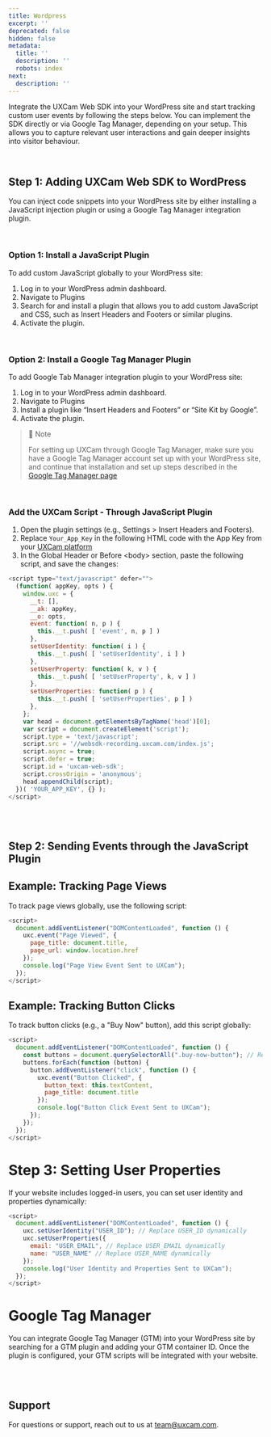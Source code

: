 ```yaml
---
title: Wordpress
excerpt: ''
deprecated: false
hidden: false
metadata:
  title: ''
  description: ''
  robots: index
next:
  description: ''
---
```

Integrate the UXCam Web SDK into your WordPress site and start tracking custom user events by following the steps below. You can implement the SDK directly or via Google Tag Manager, depending on your setup. This allows you to capture relevant user interactions and gain deeper insights into visitor behaviour.

<br />

## Step 1: Adding UXCam Web SDK to WordPress

You can inject code snippets into your WordPress site by either installing a JavaScript injection plugin or using a Google Tag Manager integration plugin.

<br />

### Option 1: Install a JavaScript Plugin

To add custom JavaScript globally to your WordPress site:

1. Log in to your WordPress admin dashboard.
2. Navigate to Plugins
3. Search for and install a plugin that allows you to add custom JavaScript and CSS, such as Insert Headers and Footers or similar plugins.
4. Activate the plugin.

<br />

### Option 2: Install a Google Tag Manager Plugin

To add Google Tab Manager integration plugin to your WordPress site:

1. Log in to your WordPress admin dashboard.
2. Navigate to Plugins
3. Install a plugin like “Insert Headers and Footers” or “Site Kit by Google”.
4. Activate the plugin.

> 📘 Note
>
> For setting up UXCam through Google Tag Manager, make sure you have a Google Tag Manager account set up with your WordPress site, and continue that installation and set up steps described in the [Google Tag Manager page](https://developer.uxcam.com/v2.0-draft/update/docs/google-tag-manager)

<br />

### Add the UXCam Script - Through JavaScript Plugin

1. Open the plugin settings (e.g., Settings > Insert Headers and Footers).
2. Replace `Your_App_Key` in the following HTML code with the App Key from your [UXCam platform](https://app.uxcam.com/integration)
3. In the Global Header or Before \<body> section, paste the following script, and save the changes:

```javascript
<script type="text/javascript" defer="">
  (function( appKey, opts ) {
    window.uxc = {
      __t: [],
      __ak: appKey,
      __o: opts,
      event: function( n, p ) {
        this.__t.push( [ 'event', n, p ] )
      },
      setUserIdentity: function( i ) {
        this.__t.push( [ 'setUserIdentity', i ] )
      },
      setUserProperty: function( k, v ) {
        this.__t.push( [ 'setUserProperty', k, v ] )
      },
      setUserProperties: function( p ) {
        this.__t.push( [ 'setUserProperties', p ] )
      },
    };
    var head = document.getElementsByTagName('head')[0];
    var script = document.createElement('script');
    script.type = 'text/javascript';
    script.src = '//websdk-recording.uxcam.com/index.js';
    script.async = true;
    script.defer = true;
    script.id = 'uxcam-web-sdk';
    script.crossOrigin = 'anonymous';
    head.appendChild(script);
  })( 'YOUR_APP_KEY', {} );
</script>
```

<br />

<br />

## Step 2: Sending Events through the JavaScript Plugin

## Example: Tracking Page Views

To track page views globally, use the following script:

```javascript
<script>
  document.addEventListener("DOMContentLoaded", function () {
    uxc.event("Page Viewed", {
      page_title: document.title,
      page_url: window.location.href
    });
    console.log("Page View Event Sent to UXCam");
  });
</script>
```

## Example: Tracking Button Clicks

To track button clicks (e.g., a "Buy Now" button), add this script globally:

```javascript
<script>
  document.addEventListener("DOMContentLoaded", function () {
    const buttons = document.querySelectorAll(".buy-now-button"); // Replace with your button's actual class or ID
    buttons.forEach(function (button) {
      button.addEventListener("click", function () {
        uxc.event("Button Clicked", {
          button_text: this.textContent,
          page_title: document.title
        });
        console.log("Button Click Event Sent to UXCam");
      });
    });
  });
</script>
```

# Step 3: Setting User Properties

If your website includes logged-in users, you can set user identity and properties dynamically:

```javascript
<script>
  document.addEventListener("DOMContentLoaded", function () {
    uxc.setUserIdentity("USER_ID"); // Replace USER_ID dynamically 
    uxc.setUserProperties({
      email: "USER_EMAIL", // Replace USER_EMAIL dynamically
      name: "USER_NAME" // Replace USER_NAME dynamically
    });
    console.log("User Identity and Properties Sent to UXCam");
  });
</script>
```

# Google Tag Manager

You can integrate Google Tag Manager (GTM) into your WordPress site by searching for a GTM plugin and adding your GTM container ID. Once the plugin is configured, your GTM scripts will be integrated with your website.

<br />

<br />

## Support

For questions or support, reach out to us at [team@uxcam.com](mailto:team@uxcam.com).